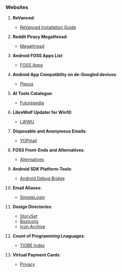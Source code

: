 ### Websites 

1. **ReVanced**: 
	- [ReVanced Installation Guide](https://www.reddit.com/r/revancedapp/comments/xlcny9/revanced_manager_guide_for_dummies/?context=3) 

2. **Reddit Piracy Megathread**: 
	- [Megathread](https://www.reddit.com/r/Piracy/wiki/megathread/)

3. **Android FOSS Apps List**: 
	- [FOSS Apps](https://brainfucksec.github.io/android-foss-apps-list)
	
4. **Android App Compatiblity on de-Googled devices**: 
	- [Plexus](https://plexus.techlore.tech/)

5. **AI Tools Catalogue**: 
	- [Futurepedia](https://www.futurepedia.io/)

6. **LibreWolf Updater for Win10**: 
	- [LWWU](https://codeberg.org/ltGuillaume/LibreWolf-WinUpdater)

7. **Disposable and Anonymous Emails**: 
	- [YOPmail](https://yopmail.com/)

8. **FOSS Front-Ends and Alternatives**: 
	- [Alternatives](https://www.funkyspacemonkey.com/foss-front-ends-and-alternatives-for-twitter-instagram-reddit-youtube-and-more#twitter)

13. **Android SDK Platform-Tools**: 
 	- [Android Debug Bridge](https://developer.android.com/tools/releases/platform-tools)

10. **Email Aliases**: 
 	- [SimpleLogin](https://simplelogin.io/)

11. **Design Directories**: 
 	- [StorySet](https://storyset.com/)
	- [Boxicons](https://boxicons.com/)
	- [Icon Archive](https://iconarchive.com/)

12. **Count of Programming Lnaguages**: 
 	- [TIOBE Index](http://www.tiobe.com/tiobe-index/)

13. **Virtual Payment Cards**: 
 	- [Privacy](https://privacy.com/)




